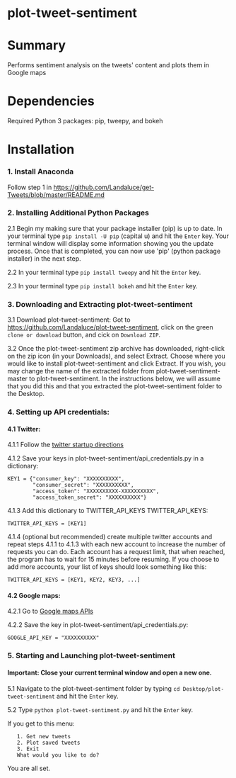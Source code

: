 # plot-tweet-sentiment
# Summary
Performs sentiment analysis on the tweets' content and plots them in Google maps

# Dependencies
Required Python 3 packages: pip, tweepy, and bokeh

# Installation

### 1. Install Anaconda
Follow step 1 in https://github.com/Landaluce/get-Tweets/blob/master/README.md

### 2. Installing Additional Python Packages

   2.1 Begin my making sure that your package installer (pip) is up to date. In your terminal type ```pip install -U pip``` (capital u) and hit the ```Enter``` key. Your terminal window will display some information showing you the update process. Once that is completed, you can now use 'pip' (python package installer) in the next step.
   
   2.2 In your terminal type ```pip install tweepy``` and hit the ```Enter``` key.
   
   2.3 In your terminal type ```pip install bokeh``` and hit the ```Enter``` key.
   
### 3. Downloading and Extracting plot-tweet-sentiment

3.1 Download plot-tweet-sentiment: Got to https://github.com/Landaluce/plot-tweet-sentiment, click on the green ```clone or download``` button, and cick on ```Download ZIP```.

3.2 Once the plot-tweet-sentiment zip archive has downloaded, right-click on the zip icon (in your Downloads), and select Extract. Choose where you would like to install plot-tweet-sentiment and click Extract. If you wish, you may change the name of the extracted folder from plot-tweet-sentiment-master to plot-tweet-sentiment. In the instructions below, we will assume that you did this and that you extracted the plot-tweet-sentiment folder to the Desktop.

### 4. Setting up API credentials:

#### 4.1 Twitter: 

4.1.1 Follow the [twitter startup directions](twitter_startup_directions.pdf)

4.1.2 Save your keys in plot-tweet-sentiment/api_credentials.py in a dictionary:
 
    KEY1 = {"consumer_key": "XXXXXXXXXX",
            "consumer_secret": "XXXXXXXXXX",
            "access_token": "XXXXXXXXXX-XXXXXXXXXX",
            "access_token_secret": "XXXXXXXXXX"}

4.1.3 Add this dictionary to TWITTER_API_KEYS TWITTER_API_KEYS:

```TWITTER_API_KEYS = [KEY1]```

4.1.4 (optional but recommended) create multiple twitter accounts and repeat steps 4.1.1 to 4.1.3 with each new account to increase the number of requests you can do. Each account has a request limit, that when reached, the program has to wait for 15 minutes before resuming. If you choose to add more accounts, your list of keys should look something like this:

```TWITTER_API_KEYS = [KEY1, KEY2, KEY3, ...]```

#### 4.2 Google maps:

4.2.1 Go to [Google maps APIs](https://developers.google.com/maps/documentation/javascript/get-api-key)

4.2.2 Save the key in plot-tweet-sentiment/api_credentials.py:

```GOOGLE_API_KEY = "XXXXXXXXXX"```


### 5. Starting and Launching plot-tweet-sentiment
#### Important: Close your current terminal window and open a new one.

5.1 Navigate to the plot-tweet-sentiment folder by typing ```cd Desktop/plot-tweet-sentiment``` and hit the ```Enter``` key.
    
5.2 Type ```python plot-tweet-sentiment.py``` and hit the ```Enter``` key. 

If you get to this menu:

       1. Get new tweets
	   2. Plot saved tweets
	   3. Exit
	   What would you like to do? 
      
You are all set.
